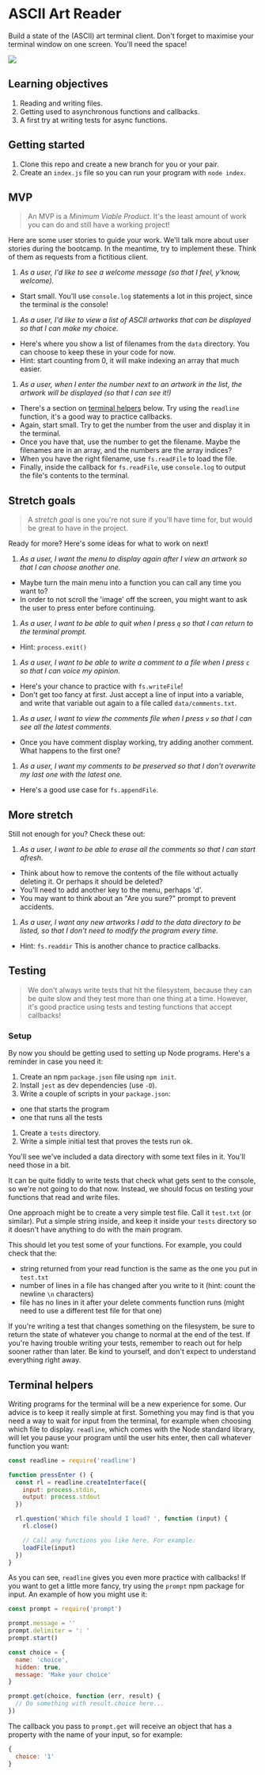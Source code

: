 # ASCII Art Reader

Build a state of the (ASCII) art terminal client. Don't forget to maximise your terminal window on one screen. You'll need the space!

![](reader.png)


## Learning objectives

1. Reading and writing files.
1. Getting used to asynchronous functions and callbacks.
1. A first try at writing tests for async functions.


## Getting started

1. Clone this repo and create a new branch for you or your pair.
1. Create an `index.js` file so you can run your program with `node index`.


## MVP

> An MVP is a _Minimum Viable Product_. It's the least amount of work you can do and still have a working project!

Here are some user stories to guide your work. We'll talk more about user stories during the bootcamp. In the meantime, try to implement these. Think of them as requests from a fictitious client.

1. _As a user, I'd like to see a welcome message (so that I feel, y'know, welcome)._
  - Start small. You'll use `console.log` statements a lot in this project, since the terminal _is_ the console!
1. _As a user, I'd like to view a list of ASCII artworks that can be displayed so that I can make my choice._
  - Here's where you show a list of filenames from the `data` directory. You can choose to keep these in your code for now.
  - Hint: start counting from 0, it will make indexing an array that much easier.
1. _As a user, when I enter the number next to an artwork in the list, the artwork will be displayed (so that I can see it!)_
  - There's a section on [terminal helpers](#terminal-helpers) below. Try using the `readline` function, it's a good way to practice callbacks.
  - Again, start small. Try to get the number from the user and display it in the terminal.
  - Once you have that, use the number to get the filename. Maybe the filenames are in an array, and the numbers are the array indices?
  - When you have the right filename, use `fs.readFile` to load the file.
  - Finally, inside the callback for `fs.readFile`, use `console.log` to output the file's contents to the terminal.


## Stretch goals

> A _stretch goal_ is one you're not sure if you'll have time for, but would be great to have in the project.

Ready for more? Here's some ideas for what to work on next!

1. _As a user, I want the menu to display again after I view an artwork so that I can choose another one._
  - Maybe turn the main menu into a function you can call any time you want to?
  - In order to not scroll the 'image' off the screen, you might want to ask the user to press enter before continuing.
1. _As a user, I want to be able to quit when I press `q` so that I can return to the terminal prompt._
  - Hint: `process.exit()`
1. _As a user, I want to be able to write a comment to a file when I press `c` so that I can voice my opinion._
  - Here's your chance to practice with `fs.writeFile`!
  - Don't get too fancy at first. Just accept a line of input into a variable, and write that variable out again to a file called `data/comments.txt`.
1. _As a user, I want to view the comments file when I press `v` so that I can see all the latest comments._
  - Once you have comment display working, try adding another comment. What happens to the first one?
1. _As a user, I want my comments to be preserved so that I don't overwrite my last one with the latest one._
  - Here's a good use case for `fs.appendFile`.


## More stretch

Still not enough for you? Check these out:

1. _As a user, I want to be able to erase all the comments so that I can start afresh._
  - Think about how to remove the contents of the file without actually deleting it. Or perhaps it should be deleted?
  - You'll need to add another key to the menu, perhaps 'd'.
  - You may want to think about an "Are you sure?" prompt to prevent accidents.
1. _As a user, I want any new artworks I add to the data directory to be listed, so that I don't need to modify the program every time._
  - Hint: `fs.readdir` This is another chance to practice callbacks.


## Testing

> We don't always write tests that hit the filesystem, because they can be quite slow and they test more than one thing at a time. However, it's good practice using tests and testing functions that accept callbacks!

### Setup

By now you should be getting used to setting up Node programs. Here's a reminder in case you need it:

1. Create an npm `package.json` file using `npm init`.
1. Install `jest` as dev dependencies (use `-D`).
1. Write a couple of scripts in your `package.json`:
  - one that starts the program
  - one that runs all the tests
1. Create a `tests` directory.
1. Write a simple initial test that proves the tests run ok.

You'll see we've included a data directory with some text files in it. You'll need those in a bit.

It can be quite fiddly to write tests that check what gets sent to the console, so we're not going to do that now. Instead, we should focus on testing your functions that read and write files.

One approach might be to create a very simple test file. Call it `test.txt` (or similar). Put a simple string inside, and keep it inside your `tests` directory so it doesn't have anything to do with the main program.

This should let you test some of your functions. For example, you could check that the:
 - string returned from your read function is the same as the one you put in `test.txt`
 - number of lines in a file has changed after you write to it (hint: count the newline `\n` characters)
 - file has no lines in it after your delete comments function runs (might need to use a different test file for that one)

If you're writing a test that changes something on the filesystem, be sure to return the state of whatever you change to normal at the end of the test.  If you're having trouble writing your tests, remember to reach out for help sooner rather than later. Be kind to yourself, and don't expect to understand everything right away.


## Terminal helpers

Writing programs for the terminal will be a new experience for some. Our advice is to keep it really simple at first. Something you may find is that you need a way to wait for input from the terminal, for example when choosing which file to display. `readline`, which comes with the Node standard library, will let you pause your program until the user hits enter, then call whatever function you want:

```js
const readline = require('readline')

function pressEnter () {
  const rl = readline.createInterface({
    input: process.stdin,
    output: process.stdout
  })

  rl.question('Which file should I load? ', function (input) {
    rl.close()

    // Call any functions you like here. For example:
    loadFile(input)
  })
}
```

As you can see, `readline` gives you even more practice with callbacks! If you want to get a little more fancy, try using the `prompt` npm package for input. An example of how you might use it:

```js
const prompt = require('prompt')

prompt.message = ''
prompt.delimiter = ': '
prompt.start()

const choice = {
  name: 'choice',
  hidden: true,
  message: 'Make your choice'
}

prompt.get(choice, function (err, result) {
  // Do something with result.choice here...
})
```

The callback you pass to `prompt.get` will receive an object that has a property with the name of your input, so for example:

```js
{
  choice: '1'
}
```
